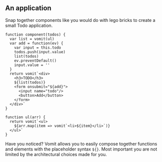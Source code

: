 ## An application

Snap together components like you would do with lego bricks to create a small Todo application.

```vomit
function component(todos) {
  var list = vomit(ul)
  var add = function(ev) {
    var input = this.todo
    todos.push(input.value)
    list(todos)
    ev.preventDefault()
    input.value = ''
  }
  return vomit`<div>
    <h3>TODO</h3>
    ${list(todos)}
    <form onsubmit="${add}">
      <input name="todo"/>
      <button>Add</button>
    </form>
  </div>`
}

function ul(arr) {
  return vomit`<ul>
    ${arr.map(item => vomit`<li>${item}</li>`)}
  </ul>`
}
```

Have you noticed? Vomit allows you to easily compose together functions and elements with the placeholder syntax `${}`. Most important you are not limited by the architectural choices made for you.
